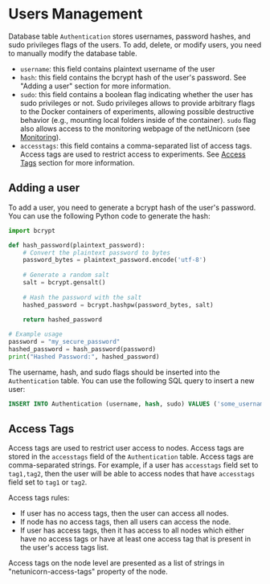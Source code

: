 # Users Management

Database table `Authentication` stores usernames, password hashes, and sudo privileges flags of the users. To add, delete, or modify users, you need to manually modify the database table.

- `username`: this field contains plaintext username of the user
- `hash`: this field contains the bcrypt hash of the user's password. See "Adding a user" section for more information.
- `sudo`: this field contains a boolean flag indicating whether the user has sudo privileges or not. Sudo privileges allows to provide arbitrary flags to the Docker containers of experiments, allowing possible destructive behavior (e.g., mounting local folders inside of the container). `sudo` flag also allows access to the monitoring webpage of the netUnicorn (see [Monitoring](monitoring.md)).
- `accesstags`: this field contains a comma-separated list of access tags. Access tags are used to restrict access to experiments. See [Access Tags](#access-tags) section for more information.

## Adding a user

To add a user, you need to generate a bcrypt hash of the user's password. You can use the following Python code to generate the hash:

```python
import bcrypt

def hash_password(plaintext_password):
    # Convert the plaintext password to bytes
    password_bytes = plaintext_password.encode('utf-8')
    
    # Generate a random salt
    salt = bcrypt.gensalt()
    
    # Hash the password with the salt
    hashed_password = bcrypt.hashpw(password_bytes, salt)
    
    return hashed_password

# Example usage
password = "my_secure_password"
hashed_password = hash_password(password)
print("Hashed Password:", hashed_password)
```

The username, hash, and sudo flags should be inserted into the `Authentication` table. You can use the following SQL query to insert a new user:

```sql
INSERT INTO Authentication (username, hash, sudo) VALUES ('some_username', 'hashed_password', FALSE);
```

## Access Tags

Access tags are used to restrict user access to nodes. Access tags are stored in the `accesstags` field of the `Authentication` table. Access tags are comma-separated strings. For example, if a user has `accesstags` field set to `tag1,tag2`, then the user will be able to access nodes that have `accesstags` field set to `tag1` or `tag2`.

Access tags rules:
- If user has no access tags, then the user can access all nodes.
- If node has no access tags, then all users can access the node.
- If user has access tags, then it has access to all nodes which either have no access tags or have at least one access tag that is present in the user's access tags list.

Access tags on the node level are presented as a list of strings in "netunicorn-access-tags" property of the node.